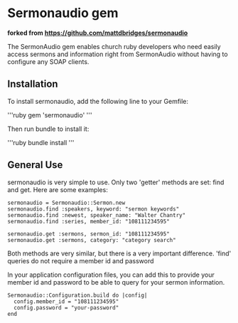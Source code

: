 # Sermonaudio gem

**forked from https://github.com/mattdbridges/sermonaudio**

The SermonAudio gem enables church ruby developers who need easily access sermons and information right from SermonAudio without having to configure any SOAP clients.

## Installation

To install sermonaudio, add the following line to your Gemfile:

'''ruby
gem 'sermonaudio'
'''

Then run bundle to install it:

'''ruby
bundle install
'''
    
## General Use

sermonaudio is very simple to use. Only two 'getter' methods are set: find and get. Here are some examples:

    sermonaudio = Sermonaudio::Sermon.new
    sermonaudio.find :speakers, keyword: "sermon keywords"
    sermonaudio.find :newest, speaker_name: "Walter Chantry"
    sermonaudio.find :series, member_id: "108111234595"

    sermonaudio.get :sermons, sermon_id: "108111234595"
    sermonaudio.get :sermons, category: "category search"

Both methods are very similar, but there is a very important difference. 'find' queries do not require a member id and password

In your application configuration files, you can add this to provide your member id and password to be able to query for your sermon information.

    Sermonaudio::Configuration.build do |config|
      config.member_id = "108111234595"
      config.password = "your-password"
    end